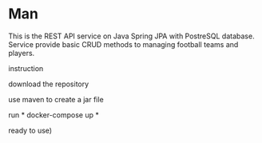 # Man
This is the REST API service on Java Spring JPA with PostreSQL database.
Service provide  basic CRUD methods to managing football teams and players.

instruction

download the repository

use maven to create a jar file

run * docker-compose up *

ready to use)
